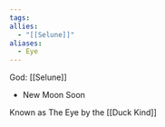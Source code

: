 ```yaml
---
tags: 
allies:
  - "[[Selune]]"
aliases:
  - Eye
---
```

God: [[Selune]]
- New Moon Soon

Known as The Eye by the [[Duck Kind]]